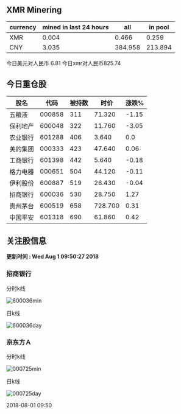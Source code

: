 ## XMR Minering

|currency|mined in last 24 hours|all|in pool|
|---|---|---|---|
|XMR|0.004|0.466|0.259|
|CNY|3.035|384.958|213.894|

今日美元对人民币 6.81	今日xmr对人民币825.74


## 今日重仓股 

|股名|代码|被持数|时价|涨跌%|
|---|---|---|---|---|
|五粮液|000858|311|71.320|-1.15|
|保利地产|600048|322|11.760|-3.05|
|农业银行|601288|406|3.640|0.0|
|美的集团|000333|423|47.640|0.06|
|工商银行|601398|442|5.640|-0.18|
|格力电器|000651|504|44.120|-0.11|
|伊利股份|600887|519|26.430|-0.04|
|招商银行|600036|530|28.750|1.27|
|贵州茅台|600519|658|728.700|0.31|
|中国平安|601318|690|61.860|0.42|

## 关注股信息
**更新时间 : Wed Aug  1 09:50:27 2018**
### 招商银行 
分时k线

![600036min](http://image.sinajs.cn/newchart/min/n/sh600036.gif)

日k线

![600036day](http://image.sinajs.cn/newchart/daily/n/sh600036.gif)

### 京东方Ａ 
分时k线

![000725min](http://image.sinajs.cn/newchart/min/n/sz000725.gif)

日k线

![000725day](http://image.sinajs.cn/newchart/daily/n/sz000725.gif)

2018-08-01 09:50